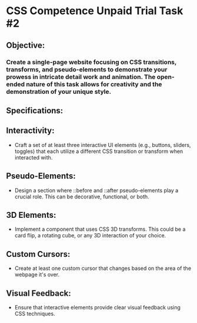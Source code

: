 # CSS Competence Unpaid Trial Task #2

## Objective:

### Create a single-page website focusing on CSS transitions, transforms, and pseudo-elements to demonstrate your prowess in intricate detail work and animation. The open-ended nature of this task allows for creativity and the demonstration of your unique style.

## Specifications:

## Interactivity:

- Craft a set of at least three interactive UI elements (e.g., buttons, sliders, toggles) that each utilize a different CSS transition or transform when interacted with.

## Pseudo-Elements:

- Design a section where ::before and ::after pseudo-elements play a crucial role. This can be decorative, functional, or both.

## 3D Elements:

- Implement a component that uses CSS 3D transforms. This could be a card flip, a rotating cube, or any 3D interaction of your choice.

## Custom Cursors:

- Create at least one custom cursor that changes based on the area of the webpage it's over.

## Visual Feedback:

- Ensure that interactive elements provide clear visual feedback using CSS techniques.
